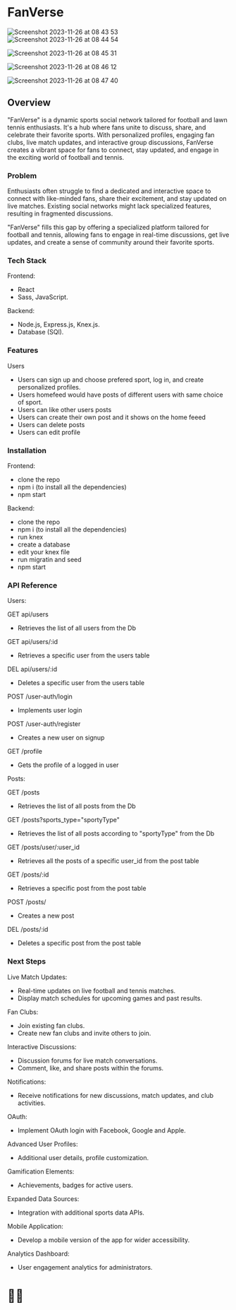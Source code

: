 # FanVerse

![Screenshot 2023-11-26 at 08 43 53](https://github.com/olusanyaJ/fanVerse-client/assets/145439880/8e5ad672-98de-4df2-80d7-8ba2095b5afb) ![Screenshot 2023-11-26 at 08 44 54](https://github.com/olusanyaJ/fanVerse-client/assets/145439880/584269aa-de2b-4940-87de-d5b742902a16)

![Screenshot 2023-11-26 at 08 45 31](https://github.com/olusanyaJ/fanVerse-client/assets/145439880/2e069a83-18ad-4b57-852c-ac598e22462d)

![Screenshot 2023-11-26 at 08 46 12](https://github.com/olusanyaJ/fanVerse-client/assets/145439880/9c852bdd-4a0b-40aa-86c0-130c2d1fc16a)

![Screenshot 2023-11-26 at 08 47 40](https://github.com/olusanyaJ/fanVerse-client/assets/145439880/8466ee74-a204-4e5b-85cd-0a96da1d6b51)

## Overview

"FanVerse" is a dynamic sports social network tailored for football and lawn tennis enthusiasts. It's a hub where fans unite to discuss, share, and celebrate their favorite sports. With personalized profiles, engaging fan clubs, live match updates, and interactive group discussions, FanVerse creates a vibrant space for fans to connect, stay updated, and engage in the exciting world of football and tennis.

### Problem

Enthusiasts often struggle to find a dedicated and interactive space to connect with like-minded fans, share their excitement, and stay updated on live matches. Existing social networks might lack specialized features, resulting in fragmented discussions.

"FanVerse" fills this gap by offering a specialized platform tailored for football and tennis, allowing fans to engage in real-time discussions, get live updates, and create a sense of community around their favorite sports.

### Tech Stack

Frontend:

- React
- Sass, JavaScript.

Backend:

- Node.js, Express.js, Knex.js.
- Database (SQl).

### Features

Users

- Users can sign up and choose prefered sport, log in, and create personalized profiles.
- Users homefeed would have posts of different users with same choice of sport.
- Users can like other users posts
- Users can create their own post and it shows on the home feeed
- Users can delete posts
- Users can edit profile

### Installation

Frontend:

- clone the repo
- npm i (to install all the dependencies)
- npm start

Backend:

- clone the repo
- npm i (to install all the dependencies)
- run knex
- create a database
- edit your knex file
- run migratin and seed
- npm start

### API Reference

Users:

GET api/users
  - Retrieves the list of all users from the Db

GET api/users/:id
  - Retrieves a specific user from the users table
    
DEL api/users/:id
  - Deletes a specific user from the users table

POST /user-auth/login
  - Implements user login

POST /user-auth/register
  - Creates a new user on signup

GET /profile
  - Gets the profile of a logged in user

Posts:

GET /posts
  - Retrieves the list of all posts from the Db
    
GET /posts?sports_type="sportyType"
  - Retrieves the list of all posts according to "sportyType" from the Db

GET /posts/user/:user_id
  - Retrieves all the posts of a specific user_id from the post table

GET /posts/:id
  - Retrieves a specific post from the post table

POST /posts/
  - Creates a new post

DEL /posts/:id
  - Deletes a specific post from the post table

### Next Steps

Live Match Updates:

- Real-time updates on live football and tennis matches.
- Display match schedules for upcoming games and past results.

Fan Clubs:

- Join existing fan clubs.
- Create new fan clubs and invite others to join.

Interactive Discussions:

- Discussion forums for live match conversations.
- Comment, like, and share posts within the forums.

Notifications:

- Receive notifications for new discussions, match updates, and club activities.

OAuth:

- Implement OAuth login with Facebook, Google and Apple.

Advanced User Profiles:

- Additional user details, profile customization.

Gamification Elements:

- Achievements, badges for active users.

Expanded Data Sources:

- Integration with additional sports data APIs.

Mobile Application:

- Develop a mobile version of the app for wider accessibility.

Analytics Dashboard:

- User engagement analytics for administrators.

# 🫶🏽
